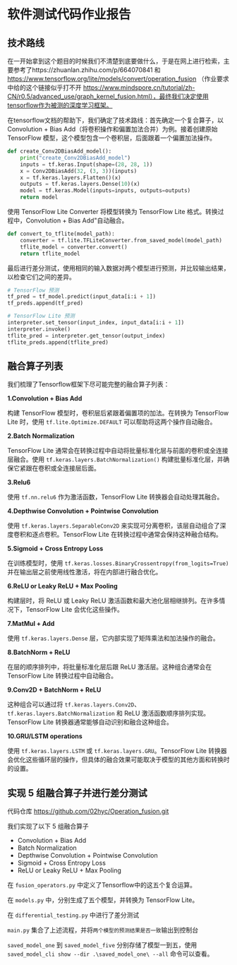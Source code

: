 # 软件测试代码作业报告

## 技术路线

在一开始拿到这个题目的时候我们不清楚到底要做什么，于是在网上进行检索，主要参考了https://zhuanlan.zhihu.com/p/664070841 和 https://www.tensorflow.org/lite/models/convert/operation_fusion （作业要求中给的这个链接似乎打不开 https://www.mindspore.cn/tutorial/zh-CN/r0.5/advanced_use/graph_kernel_fusion.html），最终我们决定使用tensorflow作为被测的深度学习框架。

在tensorflow文档的帮助下，我们确定了技术路线：首先确定一个复合算子，以Convolution + Bias Add（将卷积操作和偏置加法合并）为例。接着创建原始 TensorFlow 模型，这个模型包含一个卷积层，后面跟着一个偏置加法操作。

```python
def create_Conv2DBiasAdd_model():
    print("create_Conv2DBiasAdd_model")
    inputs = tf.keras.Input(shape=(28, 28, 1))
    x = Conv2DBiasAdd(32, (3, 3))(inputs)
    x = tf.keras.layers.Flatten()(x)
    outputs = tf.keras.layers.Dense(10)(x)
    model = tf.keras.Model(inputs=inputs, outputs=outputs)
    return model
```

使用 TensorFlow Lite Converter 将模型转换为 TensorFlow Lite 格式。转换过程中，Convolution + Bias Add"自动融合。

```python
def convert_to_tflite(model_path):
    converter = tf.lite.TFLiteConverter.from_saved_model(model_path)
    tflite_model = converter.convert()
    return tflite_model
```

最后进行差分测试，使用相同的输入数据对两个模型进行预测，并比较输出结果，以检查它们之间的差异。

```python
# TensorFlow 预测
tf_pred = tf_model.predict(input_data[i:i + 1])
tf_preds.append(tf_pred)

# TensorFlow Lite 预测
interpreter.set_tensor(input_index, input_data[i:i + 1])
interpreter.invoke()
tflite_pred = interpreter.get_tensor(output_index)
tflite_preds.append(tflite_pred)
```



## 融合算子列表

我们梳理了Tensorflow框架下尽可能完整的融合算子列表：

**1.Convolution + Bias Add**

构建 TensorFlow 模型时，卷积层后紧跟着偏置项的加法。在转换为 TensorFlow Lite 时，使用 `tf.lite.Optimize.DEFAULT` 可以帮助将这两个操作自动融合。

**2.Batch Normalization**

TensorFlow Lite 通常会在转换过程中自动将批量标准化层与前面的卷积或全连接层融合。使用 `tf.keras.layers.BatchNormalization()` 构建批量标准化层，并确保它紧跟在卷积或全连接层后面。

**3.Relu6**

使用 `tf.nn.relu6` 作为激活函数，TensorFlow Lite 转换器会自动处理其融合。

**4.Depthwise Convolution + Pointwise Convolution**

使用 `tf.keras.layers.SeparableConv2D` 来实现可分离卷积，该层自动组合了深度卷积和逐点卷积。TensorFlow Lite 在转换过程中通常会保持这种融合结构。

**5.Sigmoid + Cross Entropy Loss**

在训练模型时，使用 `tf.keras.losses.BinaryCrossentropy(from_logits=True)` 并在输出层之前使用线性激活，将在内部进行融合优化。

**6.ReLU or Leaky ReLU + Max Pooling**

构建层时，将 ReLU 或 Leaky ReLU 激活函数和最大池化层相继排列。在许多情况下，TensorFlow Lite 会优化这些操作。

**7.MatMul + Add**

使用 `tf.keras.layers.Dense` 层，它内部实现了矩阵乘法和加法操作的融合。

**8.BatchNorm + ReLU**

在层的顺序排列中，将批量标准化层后跟 ReLU 激活层。这种组合通常会在 TensorFlow Lite 转换过程中自动融合。

**9.Conv2D + BatchNorm + ReLU**

这种组合可以通过将 `tf.keras.layers.Conv2D`、`tf.keras.layers.BatchNormalization` 和 ReLU 激活函数顺序排列实现。TensorFlow Lite 转换器通常能够自动识别和融合这种组合。

**10.GRU/LSTM operations**

使用 `tf.keras.layers.LSTM` 或 `tf.keras.layers.GRU`。TensorFlow Lite 转换器会优化这些循环层的操作，但具体的融合效果可能取决于模型的其他方面和转换时的设置。



## 实现 5 组融合算子并进行差分测试

代码仓库 https://github.com/02hyc/Operation_fusion.git

我们实现了以下 5 组融合算子

- Convolution + Bias Add
- Batch Normalization
- Depthwise Convolution + Pointwise Convolution
- Sigmoid + Cross Entropy Loss
- ReLU or Leaky ReLU + Max Pooling

在 `fusion_operators.py` 中定义了Tensorflow中的这五个复合运算。

在 `models.py` 中，分别生成了五个模型，并转换为 TensorFlow Lite。

在 `differential_testing.py` 中进行了差分测试

`main.py` 集合了上述流程，并将`两个模型的预测结果是否一致`输出到控制台

`saved_model_one` 到 `saved_model_five` 分别存储了模型一到五，使用 `saved_model_cli show --dir .\saved_model_one\ --all` 命令可以查看。